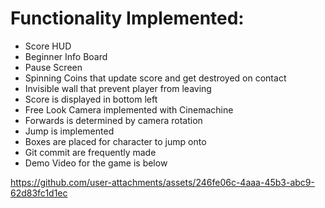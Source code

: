 # Functionality Implemented: 
- Score HUD
- Beginner Info Board
- Pause Screen
- Spinning Coins that update score and get destroyed on contact
- Invisible wall that prevent player from leaving
- Score is displayed in bottom left
- Free Look Camera implemented with Cinemachine
- Forwards is determined by camera rotation
- Jump is implemented
- Boxes are placed for character to jump onto
- Git commit are frequently made
- Demo Video for the game is below



https://github.com/user-attachments/assets/246fe06c-4aaa-45b3-abc9-62d83fc1d1ec







